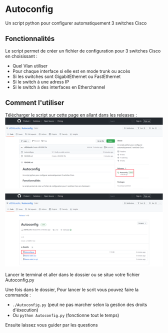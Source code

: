 # Autoconfig
Un script python pour configurer automatiquement 3 switches Cisco

## Fonctionnalités
Le script permet de créer un fichier de configuration pour 3 switches Cisco en choisissant :
 - Quel Vlan utiliser
 - Pour chaque interface si elle est en mode trunk ou accès
 - Si les switches sont GigabitEthernet ou FastEthernet
 - Si le switch à une adress IP
 - Si le switch à des interfaces en Etherchannel

## Comment l'utiliser

Télécharger le script sur cette page en allant dans les releases :
![Screen repo vers Release](https://github.com/xXDrkLeoXx/Autoconfig/blob/main/.readmefiles/github.png "Il faut cliquer sur Autoconfig")

![Screen Releases](https://github.com/xXDrkLeoXx/Autoconfig/blob/main/.readmefiles/release.png "Il faut cliquer sur Autoconfig.py")

Lancer le terminal et aller dans le dossier ou se situe votre fichier Autoconfig.py

Une fois dans le dossier, Pour lancer le scrit vous pouvez faire la commande :
 - `./Autoconfig.py` (peut ne pas marcher selon la gestion des droits d'éxecution)
 - Ou `python Autoconfig.py` (fonctionne tout le temps)

 Ensuite laissez vous guider par les questions
 

